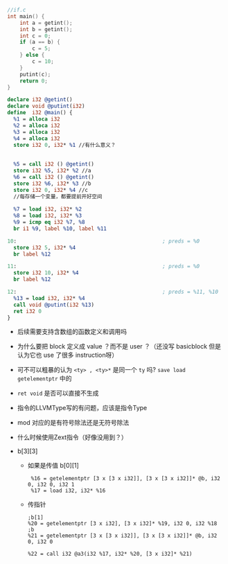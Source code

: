 ```c
//if.c
int main() {
    int a = getint();
    int b = getint();
    int c = 0;
    if (a == b) {
        c = 5;
    } else {
        c = 10;
    }
    putint(c);
    return 0;
}
```

```LLVM
declare i32 @getint()
declare void @putint(i32)
define  i32 @main() {
  %1 = alloca i32
  %2 = alloca i32
  %3 = alloca i32
  %4 = alloca i32
  store i32 0, i32* %1 //有什么意义？
  
  
  %5 = call i32 () @getint()
  store i32 %5, i32* %2 //a
  %6 = call i32 () @getint()
  store i32 %6, i32* %3 //b
  store i32 0, i32* %4 //c
  //每存储一个变量，都要提前开好空间
  
  %7 = load i32, i32* %2
  %8 = load i32, i32* %3
  %9 = icmp eq i32 %7, %8
  br i1 %9, label %10, label %11

10:                                               ; preds = %0
  store i32 5, i32* %4
  br label %12

11:                                               ; preds = %0
  store i32 10, i32* %4
  br label %12

12:                                               ; preds = %11, %10
  %13 = load i32, i32* %4
  call void @putint(i32 %13)
  ret i32 0
}
```





- 后续需要支持含数组的函数定义和调用吗
- 为什么要把 block 定义成 value ？而不是 user ？（还没写 basicblock 但是认为它也 use 了很多 instruction呀）
- 可不可以粗暴的认为 `<ty> , <ty>*` 是同一个 `ty` 吗? `save load getelementptr` 中的
- `ret void` 是否可以直接不生成



- 指令的LLVMType写的有问题，应该是指令Type





- mod 对应的是有符号除法还是无符号除法
- 什么时候使用Zext指令（好像没用到？）



- b\[3][3]

  - 如果是传值 b\[0][1]

    ```
     %16 = getelementptr [3 x [3 x i32]], [3 x [3 x i32]]* @b, i32 0, i32 0, i32 1
     %17 = load i32, i32* %16
    ```

  - 传指针

    ```
    ;b[1]
    %20 = getelementptr [3 x i32], [3 x i32]* %19, i32 0, i32 %18
    ;b
    %21 = getelementptr [3 x [3 x i32]], [3 x [3 x i32]]* @b, i32 0, i32 0
    
    %22 = call i32 @a3(i32 %17, i32* %20, [3 x i32]* %21)
    ```

    
